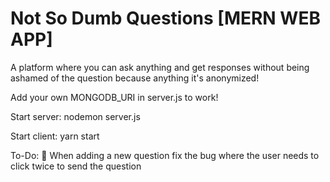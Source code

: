 # Not So Dumb Questions [MERN WEB APP]
A platform where you can ask anything and get responses without being ashamed of the question because anything it's anonymized!

Add your own MONGODB_URI in server.js to work!

Start server: nodemon server.js

Start client: yarn start

To-Do:
:bug: When adding a new question fix the bug where the user needs to click twice to send the question
